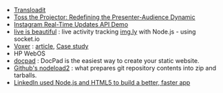 - [Transloadit](http://transloadit.com/)
- [Toss the Projector: Redefining the Presenter-Audience Dynamic](http://go.donahueapp.com/presentations/view/tosstheprojector/points/1)
- [Instagram Real-Time Updates API Demo](http://demo.instagram.com/)
- [live is beautiful](http://node.9elements.com/) : live activity tracking [img.ly](http://img.ly/) with Node.js - using socket.io
- [Voxer](http://voxer.com/) : [article](http://www.theregister.co.uk/2011/03/01/the_rise_and_rise_of_node_dot_js/), [Case study](http://www.joyentcloud.com/documents/node/casestudy-voxer-20110406.pdf)
- HP WebOS
- [docpad](https://github.com/balupton/docpad) : DocPad is the easiest way to create your static website.
- [Github's nodeload2](https://github.com/blog/900-nodeload2-downloads-reloaded) : what prepares git repository contents into zip and tarballs.
- [LinkedIn used Node.js and HTML5 to build a better, faster app](http://venturebeat.com/2011/08/16/linkedin-node/)